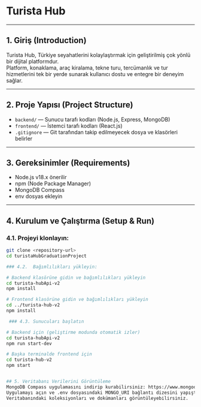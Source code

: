# Turista Hub 

---

## 1. Giriş (Introduction)

Turista Hub, Türkiye seyahatlerini kolaylaştırmak için geliştirilmiş çok yönlü bir dijital platformdur.  
Platform, konaklama, araç kiralama, tekne turu, tercümanlık ve tur hizmetlerini tek bir yerde sunarak kullanıcı dostu ve entegre bir deneyim sağlar.

---

## 2. Proje Yapısı (Project Structure)

- `backend/` — Sunucu tarafı kodları (Node.js, Express, MongoDB)  
- `frontend/` — İstemci tarafı kodları (React.js)  
- `.gitignore` — Git tarafından takip edilmeyecek dosya ve klasörleri belirler  

---

## 3. Gereksinimler (Requirements)

- Node.js v18.x önerilir  
- npm (Node Package Manager)  
-  MongoDB Compass
-  env dosyas ekleyin 

---

## 4. Kurulum ve Çalıştırma (Setup & Run)

### 4.1. Projeyi klonlayın:

```bash
git clone <repository-url>
cd turistaHubGraduationProject

### 4.2.  Bağımlılıkları yükleyin:

# Backend klasörüne gidin ve bağımlılıkları yükleyin
cd turista-hubApi-v2
npm install

# Frontend klasörüne gidin ve bağımlılıkları yükleyin
cd ../turista-hub-v2
npm install

 ### 4.3. Sunucuları başlatın

# Backend için (geliştirme modunda otomatik izler)
cd turista-hubApi-v2
npm run start-dev

# Başka terminalde frontend için
cd turista-hub-v2
npm start


## 5. Veritabanı Verilerini Görüntüleme
MongoDB Compass uygulamasını indirip kurabilirsiniz: https://www.mongodb.com/products/compass
Uygulamayı açın ve .env dosyasındaki MONGO_URI bağlantı dizesini yapıştırarak Connect butonuna tıklayın.
Veritabanındaki koleksiyonları ve dokümanları görüntüleyebilirsiniz.




